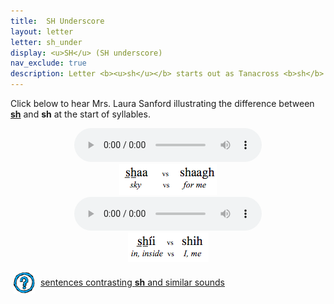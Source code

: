 ```yaml
---
title:  SH Underscore
layout: letter
letter: sh_under
display: <u>SH</u> (SH underscore)
nav_exclude: true
description: Letter <b><u>sh</u></b> starts out as Tanacross <b>sh</b> but ends with the vocal cords vibrating. This sound occurs only at the start of a syllable.<br />
---
```



Click below to hear Mrs. Laura Sanford illustrating the difference between <b><u>sh</u></b> and <b>sh</b> at the start of syllables.

<center>
<audio controls src="/assets/audio/sh_sh_und_cmp_LS.mp3" type="audio/mpeg">Your browser does not support the audio element.</audio><br/>
<img src="/assets/gif/sh_sh_under.gif" border="0">
</center>

<center>
<audio controls src="/assets/audio/sh_sh_und_cmp2_LS.mp3" type="audio/mpeg">Your browser does not support the audio element.</audio><br/>
<img src="/assets/gif/sh_sh_under2.gif" border="0"/>
</center>

<p>
<img src="/assets/images/question.png" width="34" height="34" hspace="5" align="absmiddle"> <a href="../alveolar_comp/sib2_sent/sib2_sent.html"> sentences contrasting <b><u>sh</u></b> and similar sounds</a><br />
</p>
